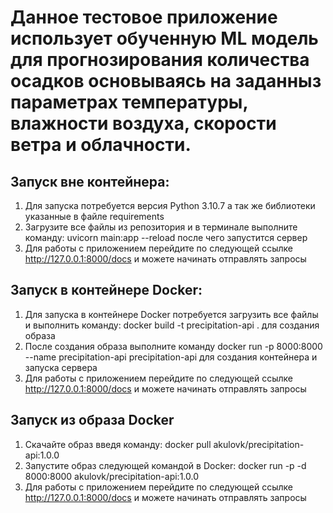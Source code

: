 # Данное тестовое приложение использует обученную ML модель для прогнозирования количества осадков основываясь на заданныз параметрах температуры, влажности воздуха, скорости ветра и облачности.
  ## Запуск вне контейнера:
1. Для запуска потребуется версия Python 3.10.7 а так же библиотеки указанные в файле requirements
2. Загрузите все файлы из репозитория и в терминале выполните команду:  uvicorn main:app --reload после чего запустится сервер
3. Для работы с приложением перейдите по следующей ссылке http://127.0.0.1:8000/docs и можете начинать отправлять запросы
  ## Запуск в контейнере Docker:
1. Для запуска в контейнере Docker потребуется загрузить все файлы и выполнить команду: docker build -t precipitation-api . для создания образа
2. После создания образа выполните команду docker run -p 8000:8000 --name  precipitation-api precipitation-api для создания контейнера и запуска сервера
3. Для работы с приложением перейдите по следующей ссылке http://127.0.0.1:8000/docs и можете начинать отправлять запросы
  ## Запуск из образа Docker
1. Скачайте образ введя команду: docker pull akulovk/precipitation-api:1.0.0
2. Запустите образ следующей командой в Docker: docker run -p -d 8000:8000  akulovk/precipitation-api:1.0.0
3. Для работы с приложением перейдите по следующей ссылке http://127.0.0.1:8000/docs и можете начинать отправлять запросы
